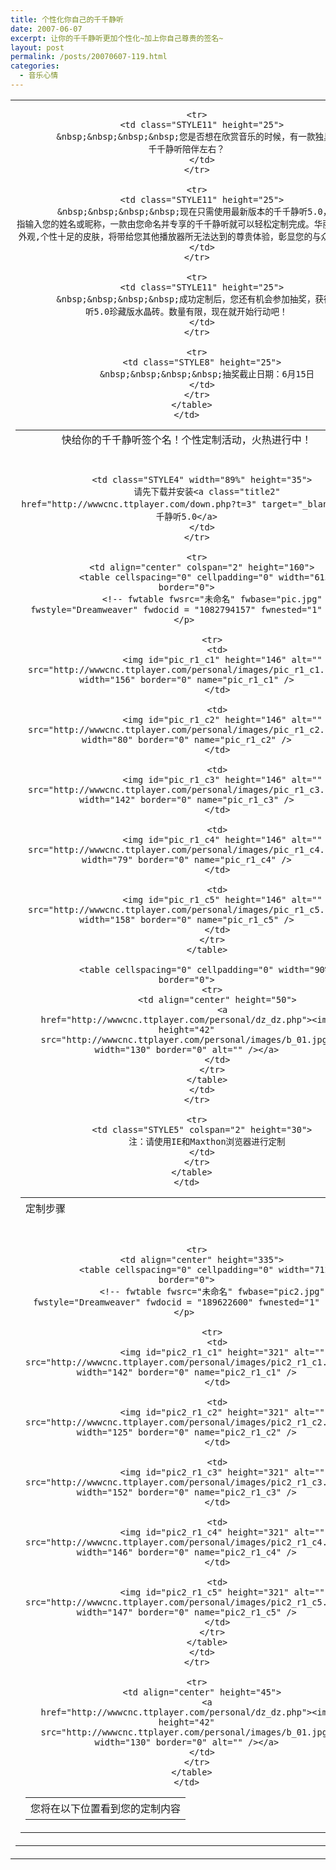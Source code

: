 ```yaml
---
title: 个性化你自己的千千静听
date: 2007-06-07
excerpt: 让你的千千静听更加个性化~加上你自己尊贵的签名~
layout: post
permalink: /posts/20070607-119.html
categories:
  - 音乐心情
---
```

<table cellspacing="0" cellpadding="0" width="100%" border="0">
  <tr>
    <td class="STYLE2" align="center" height="145">
      <table cellspacing="0" cellpadding="0" width="95%" border="0">
        <tr>
          <td class="STYLE3" align="center" height="30">
            快给你的千千静听签个名！个性定制活动，火热进行中！
          </td>
        </tr>
        
        <tr>
          <td class="STYLE11" height="25">
            &nbsp;&nbsp;&nbsp;&nbsp;您是否想在欣赏音乐的时候，有一款独具个性的千千静听陪伴左右？
          </td>
        </tr>
        
        <tr>
          <td class="STYLE11" height="25">
            &nbsp;&nbsp;&nbsp;&nbsp;现在只需使用最新版本的千千静听5.0，轻动手指输入您的姓名或昵称，一款由您命名并专享的千千静听就可以轻松定制完成。华丽酷感的外观,个性十足的皮肤，将带给您其他播放器所无法达到的尊贵体验，彰显您的与众不同！
          </td>
        </tr>
        
        <tr>
          <td class="STYLE11" height="25">
            &nbsp;&nbsp;&nbsp;&nbsp;成功定制后，您还有机会参加抽奖，获得千千静听5.0珍藏版水晶砖。数量有限，现在就开始行动吧！
          </td>
        </tr>
        
        <tr>
          <td class="STYLE8" height="25">
            &nbsp;&nbsp;&nbsp;&nbsp;抽奖截止日期：6月15日
          </td>
        </tr>
      </table>
    </td>
  </tr>
  
  <tr>
    <td background="images/line.jpg" height="9">
      &nbsp;
    </td>
  </tr>
  
  <tr>
    <td align="center">
      <table cellspacing="0" cellpadding="0" width="98%" border="0">
        <tr>
          <td class="STYLE3" width="11%" height="35">
            定制步骤
          </td>
          
          <td class="STYLE4" width="89%" height="35">
            请先下载并安装<a class="title2" href="http://wwwcnc.ttplayer.com/down.php?t=3" target="_blank">千千静听5.0</a>
          </td>
        </tr>
        
        <tr>
          <td align="center" colspan="2" height="160">
            <table cellspacing="0" cellpadding="0" width="615" border="0">
              <!-- fwtable fwsrc="未命名" fwbase="pic.jpg" fwstyle="Dreamweaver" fwdocid = "1082794157" fwnested="1" --></p> 
              
              <tr>
                <td>
                  <img id="pic_r1_c1" height="146" alt="" src="http://wwwcnc.ttplayer.com/personal/images/pic_r1_c1.jpg" width="156" border="0" name="pic_r1_c1" />
                </td>
                
                <td>
                  <img id="pic_r1_c2" height="146" alt="" src="http://wwwcnc.ttplayer.com/personal/images/pic_r1_c2.jpg" width="80" border="0" name="pic_r1_c2" />
                </td>
                
                <td>
                  <img id="pic_r1_c3" height="146" alt="" src="http://wwwcnc.ttplayer.com/personal/images/pic_r1_c3.jpg" width="142" border="0" name="pic_r1_c3" />
                </td>
                
                <td>
                  <img id="pic_r1_c4" height="146" alt="" src="http://wwwcnc.ttplayer.com/personal/images/pic_r1_c4.jpg" width="79" border="0" name="pic_r1_c4" />
                </td>
                
                <td>
                  <img id="pic_r1_c5" height="146" alt="" src="http://wwwcnc.ttplayer.com/personal/images/pic_r1_c5.jpg" width="158" border="0" name="pic_r1_c5" />
                </td>
              </tr>
            </table>
            
            <table cellspacing="0" cellpadding="0" width="90%" border="0">
              <tr>
                <td align="center" height="50">
                  <a href="http://wwwcnc.ttplayer.com/personal/dz_dz.php"><img height="42" src="http://wwwcnc.ttplayer.com/personal/images/b_01.jpg" width="130" border="0" alt="" /></a>
                </td>
              </tr>
            </table>
          </td>
        </tr>
        
        <tr>
          <td class="STYLE5" colspan="2" height="30">
            注：请使用IE和Maxthon浏览器进行定制
          </td>
        </tr>
      </table>
    </td>
  </tr>
  
  <tr>
    <td background="images/line.jpg" height="9">
      &nbsp;
    </td>
  </tr>
  
  <tr>
    <td align="center">
      <table cellspacing="0" cellpadding="0" width="95%" border="0">
        <tr>
          <td class="STYLE3" height="35">
            您将在以下位置看到您的定制内容
          </td>
        </tr>
        
        <tr>
          <td align="center" height="335">
            <table cellspacing="0" cellpadding="0" width="712" border="0">
              <!-- fwtable fwsrc="未命名" fwbase="pic2.jpg" fwstyle="Dreamweaver" fwdocid = "189622600" fwnested="1" --></p> 
              
              <tr>
                <td>
                  <img id="pic2_r1_c1" height="321" alt="" src="http://wwwcnc.ttplayer.com/personal/images/pic2_r1_c1.jpg" width="142" border="0" name="pic2_r1_c1" />
                </td>
                
                <td>
                  <img id="pic2_r1_c2" height="321" alt="" src="http://wwwcnc.ttplayer.com/personal/images/pic2_r1_c2.jpg" width="125" border="0" name="pic2_r1_c2" />
                </td>
                
                <td>
                  <img id="pic2_r1_c3" height="321" alt="" src="http://wwwcnc.ttplayer.com/personal/images/pic2_r1_c3.jpg" width="152" border="0" name="pic2_r1_c3" />
                </td>
                
                <td>
                  <img id="pic2_r1_c4" height="321" alt="" src="http://wwwcnc.ttplayer.com/personal/images/pic2_r1_c4.jpg" width="146" border="0" name="pic2_r1_c4" />
                </td>
                
                <td>
                  <img id="pic2_r1_c5" height="321" alt="" src="http://wwwcnc.ttplayer.com/personal/images/pic2_r1_c5.jpg" width="147" border="0" name="pic2_r1_c5" />
                </td>
              </tr>
            </table>
          </td>
        </tr>
        
        <tr>
          <td align="center" height="45">
            <a href="http://wwwcnc.ttplayer.com/personal/dz_dz.php"><img height="42" src="http://wwwcnc.ttplayer.com/personal/images/b_01.jpg" width="130" border="0" alt="" /></a>
          </td>
        </tr>
      </table>
    </td>
  </tr>
</table>